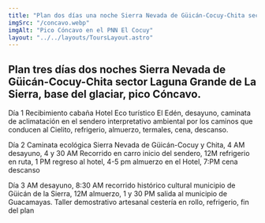 ```yaml
---
title: "Plan dos días una noche Sierra Nevada de Güicán-Cocuy-Chita sector Laguna Grande de La Sierra, base del glaciar, Ritakuwa Blanco."
imgSrc: "/concavo.webp"
imgAlt: "Pico Cóncavo en el PNN El Cocuy"
layout: "../../layouts/ToursLayout.astro"
---
```


## Plan tres días dos noches Sierra Nevada de Güicán-Cocuy-Chita sector Laguna Grande de La Sierra, base del glaciar, pico Cóncavo.

Día 1 Recibimiento cabaña Hotel Eco turístico El Edén, desayuno, caminata de aclimatación en el sendero interpretativo ambiental por los caminos que conducen al Cielito, refrigerio, almuerzo, termales, cena, descanso.

Día 2 Caminata ecológica Sierra Nevada de Güicán-Cocuy y Chita, 4 AM desayuno, 4 y 30 AM Recorrido en carro inicio del sendero, 12M refrigerio en ruta, 1 PM regreso al hotel, 4-5 pm almuerzo en el Hotel, 7:PM cena descanso

Día 3 AM desayuno, 8:30 AM recorrido histórico cultural municipio de Güicán de la Sierra, 12M almuerzo, 1 y 30 PM salida al municipio de Guacamayas. Taller demostrativo artesanal cestería en rollo, refrigerio, fin del plan
